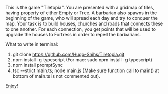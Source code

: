 This is the game "Tiletopia". You are presented with a gridmap of tiles, having property of either Empty or Tree. A barbarian also spawns in the beginning of the game, who will spread each day and try to conquer the map. 
Your task is to build houses, churches and roads that connects these to one another. For each connection, you get points that will be used to upgrade the houses to Fortress in order to repell the barbarians.

What to write in terminal:

1. git clone https://github.com/Hugo-Snihs/Tiletopia.git
2. npm install -g typescript (For mac: sudo npm install -g typescript)
3. npm install promptSync
4. tsc --strict main.ts; node main.js (Make sure function call to main() at bottom of main.ts is not commented out).

Enjoy!
